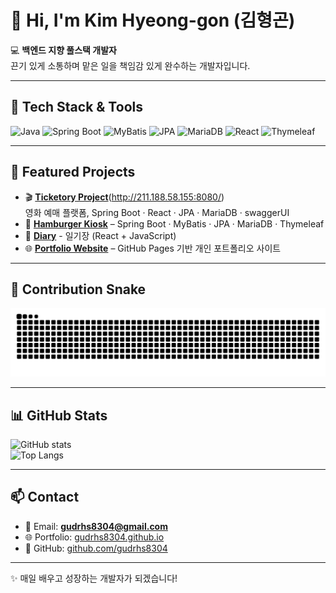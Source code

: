 # 👋 Hi, I'm Kim Hyeong-gon (김형곤)

💻 **백엔드 지향 풀스택 개발자**  
끈기 있게 소통하며 맡은 일을 책임감 있게 완수하는 개발자입니다.  

---

## 🚀 Tech Stack & Tools
![Java](https://img.shields.io/badge/Java-007396?style=for-the-badge&logo=java&logoColor=white)
![Spring Boot](https://img.shields.io/badge/SpringBoot-6DB33F?style=for-the-badge&logo=springboot&logoColor=white)
![MyBatis](https://img.shields.io/badge/MyBatis-000000?style=for-the-badge&logoColor=white)
![JPA](https://img.shields.io/badge/JPA-6DB33F?style=for-the-badge&logo=hibernate&logoColor=white)
![MariaDB](https://img.shields.io/badge/MariaDB-003545?style=for-the-badge&logo=mariadb&logoColor=white)
![React](https://img.shields.io/badge/React-61DAFB?style=for-the-badge&logo=react&logoColor=black)
![Thymeleaf](https://img.shields.io/badge/Thymeleaf-005F0F?style=for-the-badge&logo=thymeleaf&logoColor=white)

---

## 🌟 Featured Projects
- 🎬 **[Ticketory Project](https://github.com/gudrhs8304/ticketory_project)**(http://211.188.58.155:8080/)<br>  영화 예매 플랫폼, Spring Boot · React · JPA · MariaDB · swaggerUI
- 🍔 **[Hamburger Kiosk](https://github.com/gudrhs8304/hamburgerKiosk)** – Spring Boot · MyBatis · JPA · MariaDB · Thymeleaf
- 📔 **[Diary](https://github.com/gudrhs8304/react_edu_diary_250805)** - 일기장 (React + JavaScript)  
- 🌐 **[Portfolio Website](https://gudrhs8304.github.io)** – GitHub Pages 기반 개인 포트폴리오 사이트

---

## 🐍 Contribution Snake
<picture>
  <source media="(prefers-color-scheme: dark)" srcset="https://raw.githubusercontent.com/gudrhs8304/gudrhs8304/output/github-contribution-grid-snake-dark.svg" />
  <source media="(prefers-color-scheme: light)" srcset="https://raw.githubusercontent.com/gudrhs8304/gudrhs8304/output/github-contribution-grid-snake.svg" />
  <img alt="github contribution grid snake" src="https://raw.githubusercontent.com/gudrhs8304/gudrhs8304/output/github-contribution-grid-snake.svg" />
</picture>

---

## 📊 GitHub Stats
![GitHub stats](https://github-readme-stats.vercel.app/api?username=gudrhs8304&show_icons=true&theme=radical)  
![Top Langs](https://github-readme-stats.vercel.app/api/top-langs/?username=gudrhs8304&layout=compact&theme=radical)

---

## 📫 Contact
- 📧 Email: **gudrhs8304@gmail.com**
- 🌐 Portfolio: [gudrhs8304.github.io](https://gudrhs8304.github.io)
- 🐙 GitHub: [github.com/gudrhs8304](https://github.com/gudrhs8304)

---
✨ 매일 배우고 성장하는 개발자가 되겠습니다!



